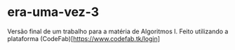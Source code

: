 # era-uma-vez-3

Versão final de um trabalho para a matéria de Algoritmos I.
Feito utilizando a plataforma (CodeFab)[https://www.codefab.tk/login]

